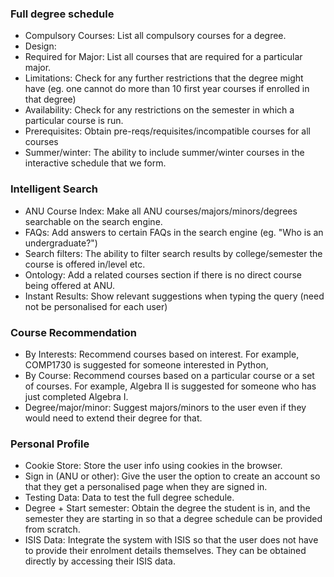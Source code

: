 ### Full degree schedule

* Compulsory Courses: List all compulsory courses for a degree.
* Design: 
* Required for Major: List all courses that are required for a particular major.
* Limitations: Check for any further restrictions that the degree might have (eg. one cannot do more than 10 first year courses if enrolled in that degree)
* Availability: Check for any restrictions on the semester in which a particular course is run.
* Prerequisites: Obtain pre-reqs/requisites/incompatible courses for all courses
* Summer/winter: The ability to include summer/winter courses in the interactive schedule that we form.


### Intelligent Search

* ANU Course Index: Make all ANU courses/majors/minors/degrees searchable on the search engine.
* FAQs: Add answers to certain FAQs in the search engine (eg. "Who is an undergraduate?")
* Search filters: The ability to filter search results by college/semester the course is offered in/level etc.
* Ontology: Add a related courses section if there is no direct course being offered at ANU.
* Instant Results: Show relevant suggestions when typing the query (need not be personalised for each user)

### Course Recommendation

* By Interests: Recommend courses based on interest. For example, COMP1730 is suggested for someone interested in Python,
* By Course: Recommend courses based on a particular course or a set of courses. For example, Algebra II is suggested for someone who has just completed Algebra I.
* Degree/major/minor: Suggest majors/minors to the user even if they would need to extend their degree for that.

### Personal Profile

* Cookie Store: Store the user info using cookies in the browser.
* Sign in (ANU or other): Give the user the option to create an account so that they get a personalised page when they are signed in. 
* Testing Data: Data to test the full degree schedule.
* Degree + Start semester: Obtain the degree the student is in, and the semester they are starting in so that a degree schedule can be provided from scratch.
* ISIS Data: Integrate the system with ISIS so that the user does not have to provide their enrolment details themselves. They can be obtained directly by accessing their ISIS data.